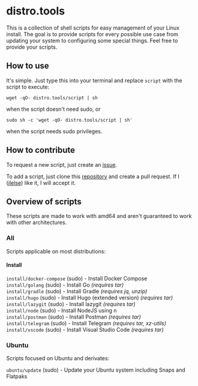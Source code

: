 # distro.tools

This is a collection of shell scripts for easy management of your Linux install. The goal is to provide scripts for every possible use case from updating your system to configuring some special things. Feel free to provide your scripts.

## How to use

It's simple. Just type this into your terminal and replace `script` with the script to execute:

    wget -qO- distro.tools/script | sh

when the script doesn't need sudo, or

    sudo sh -c 'wget -qO- distro.tools/script | sh'

when the script needs sudo privileges.

## How to contribute

To request a new script, just create an [issue](https://github.com/jlelse/distro.tools/issues).

To add a script, just clone this [repository](https://github.com/jlelse/distro.tools) and create a pull request. If I ([jlelse](https://github.com/jlelse)) like it, I will accept it.

## Overview of scripts

These scripts are made to work with amd64 and aren't guaranteed to work with other architectures.

### All

Scripts applicable on most distributions:

#### Install

`install/docker-compose` (sudo) - Install Docker Compose  
`install/golang` (sudo) - Install Go *(requires tar)*  
`install/gradle` (sudo) - Install Gradle *(requires jq, unzip)*  
`install/hugo` (sudo) - Install Hugo (extended version) *(requires tar)*  
`install/lazygit` (sudo) - Install lazygit *(requires tar)*  
`install/node` (sudo) - Install NodeJS using n  
`install/postman` (sudo) - Install Postman *(requires tar)*  
`install/telegram` (sudo) - Install Telegram *(requires tar, xz-utils)*  
`install/vscode` (sudo) - Install Visual Studio Code *(requires tar)*  

### Ubuntu

Scripts focused on Ubuntu and derivates:

`ubuntu/update` (sudo) - Update your Ubuntu system including Snaps and Flatpaks  
